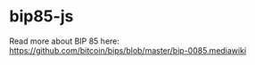 # bip85-js

Read more about BIP 85 here: https://github.com/bitcoin/bips/blob/master/bip-0085.mediawiki
